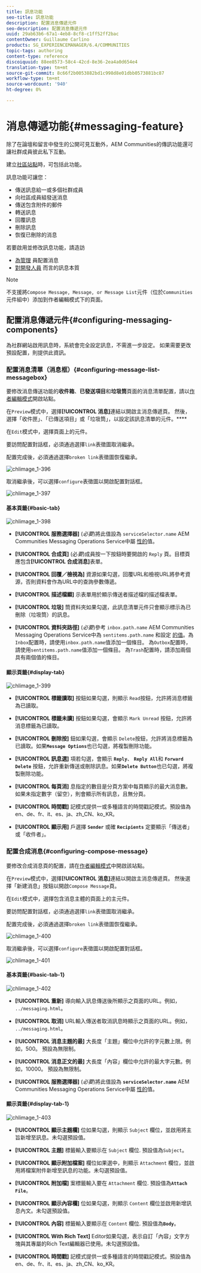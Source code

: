 ```yaml
---
title: 訊息功能
seo-title: 訊息功能
description: 配置消息傳遞元件
seo-description: 配置消息傳遞元件
uuid: 29ab63b6-67a1-4eb8-8cf8-c1ff52ff2bac
contentOwner: Guillaume Carlino
products: SG_EXPERIENCEMANAGER/6.4/COMMUNITIES
topic-tags: authoring
content-type: reference
discoiquuid: 88ee8573-58c4-42cd-8e36-2ea4a0d654e4
translation-type: tm+mt
source-git-commit: 8c66f2b0053882bd1c998d8e01dbb0573881bc87
workflow-type: tm+mt
source-wordcount: '940'
ht-degree: 0%

---
```



# 消息傳遞功能{#messaging-feature}

除了在論壇和留言中發生的公開可見互動外，AEM Communities的傳訊功能還可讓社群成員彼此私下互動。

建立[社區站點](overview.md#communitiessites)時，可包括此功能。

訊息功能可讓您：

* 傳送訊息給一或多個社群成員
* 向社區成員組發送消息
* 傳送包含附件的郵件
* 轉送訊息
* 回覆訊息
* 刪除訊息
* 恢復已刪除的消息

若要啟用並修改訊息功能，請造訪

* [為管理](messaging.md) 員配置消息
* [對開發人員](essentials-messaging.md) 而言的訊息本質

>[!NOTE]
>
>不支援將`Compose Message, Message, or Message List`元件（位於`Communities`元件組中）添加到作者編輯模式下的頁面。

## 配置消息傳遞元件{#configuring-messaging-components}

為社群網站啟用訊息時，系統會完全設定訊息，不需進一步設定。 如果需要更改預設配置，則提供此資訊。

### 配置消息清單（消息框）{#configuring-message-list-messagebox}

要修改消息傳送功能的&#x200B;**收件箱**、**已發送項目**&#x200B;和&#x200B;**垃圾筒**&#x200B;頁面的消息清單配置，請以[作者編輯模式](sites-console.md#authoring-site-content)開啟站點。

在`Preview`模式中，選擇&#x200B;**[!UICONTROL 消息]**&#x200B;連結以開啟主消息傳遞頁。 然後，選擇「收件匣」、「已傳送項目」或「垃圾筒」，以設定該訊息清單的元件。****

在`Edit`模式中，選擇頁面上的元件。

要訪問配置對話框，必須通過選擇`link`表徵圖取消繼承。

配置完成後，必須通過選擇`broken link`表徵圖恢復繼承。

![chlimage_1-396](assets/chlimage_1-396.png)

取消繼承後，可以選擇`configure`表徵圖以開啟配置對話框。

![chlimage_1-397](assets/chlimage_1-397.png)

#### 基本頁籤{#basic-tab}

![chlimage_1-398](assets/chlimage_1-398.png)

* **[!UICONTROL 服務選擇器]**
(*必要*)將此值設為 `serviceSelector.name` AEM Communities Messaging Operations Service中屬 [性的](messaging.md#messaging-operations-service)值。

* **[!UICONTROL 合成頁]**
(必*要*)成員按一下按鈕時要開啟的 `Reply` 頁。目標頁應包含&#x200B;**[!UICONTROL 合成消息]**&#x200B;表單。

* **[!UICONTROL 回覆／檢視為]**
資源如果勾選，回覆URL和檢視URL將參考資源，否則資料會作為URL中的查詢參數傳遞。

* **[!UICONTROL 描述檔顯]**
示表單用於顯示傳送者描述檔的描述檔表單。

* **[!UICONTROL 垃圾]**
筒資料夾如果勾選，此訊息清單元件只會顯示標示為已刪除（垃圾筒）的訊息。

* **[!UICONTROL 資料夾路徑]**
(*必要*)參考 `inbox.path.name` AEM Communities Messaging Operations Service中為 `sentitems.path.name` 和設定 [的值](messaging.md#messaging-operations-service)。為`Inbox`配置時，請使用`inbox.path.name`值添加一個條目。 為`Outbox`配置時，請使用`sentitems.path.name`值添加一個條目。 為`Trash`配置時，請添加兩個具有兩個值的條目。

#### 顯示頁籤{#display-tab}

![chlimage_1-399](assets/chlimage_1-399.png)

* **[!UICONTROL 標籤讀取]**
按鈕如果勾選，則顯示 
`Read`按鈕，允許將消息標籤為已讀取。

* **[!UICONTROL 標籤未讀]**
按鈕如果勾選，會顯示 
`Mark Unread` 按鈕，允許將消息標籤為已讀取。

* **[!UICONTROL 刪除按]**
鈕如果勾選，會顯示 
`Delete`按鈕，允許將消息標籤為已讀取。如果&#x200B;**`Message Options`**&#x200B;也已勾選，將複製刪除功能。

* **[!UICONTROL 訊息選]**
項若勾選，會顯示 
**`Reply`**、 **`Reply All`**&#x200B;和 **`Forward`**  **`Delete`** 按鈕，允許重新傳送或刪除訊息。如果&#x200B;**`Delete Button`**&#x200B;也已勾選，將複製刪除功能。

* **[!UICONTROL 每頁消]**
息指定的數目是分頁方案中每頁顯示的最大消息數。如果未指定數字（留空），則會顯示所有訊息，且無分頁。

* **[!UICONTROL 時間戳]**
記模式提供一或多種語言的時間戳記模式。預設值為en、de、fr、it、es、ja、zh_CN、ko_KR。

* **[!UICONTROL 顯示用]**
戶選擇 
**`Sender`** 或確 **`Recipients`** 定要顯示「傳送者」或「收件者」。

### 配置合成消息{#configuring-compose-message}

要修改合成消息頁的配置，請在[作者編輯模式](sites-console.md#authoring-site-content)中開啟該站點。

在`Preview`模式中，選擇&#x200B;**[!UICONTROL 消息]**&#x200B;連結以開啟主消息傳遞頁。 然後選擇「新建消息」按鈕以開啟`Compose Message`頁。

在`Edit`模式中，選擇包含消息主體的頁面上的主元件。

要訪問配置對話框，必須通過選擇`link`表徵圖取消繼承。

配置完成後，必須通過選擇`broken link`表徵圖恢復繼承。

![chlimage_1-400](assets/chlimage_1-400.png)

取消繼承後，可以選擇`configure`表徵圖以開啟配置對話框。

![chlimage_1-401](assets/chlimage_1-401.png)

#### 基本頁籤{#basic-tab-1}

![chlimage_1-402](assets/chlimage_1-402.png)

* **[!UICONTROL 重新]**
導向輸入訊息傳送後所顯示之頁面的URL。例如， 
`../messaging.html`。

* **[!UICONTROL 取消]**
URL輸入傳送者取消訊息時顯示之頁面的URL。例如， 
`../messaging.html`。

* **[!UICONTROL 消息主題的最]**
大長度「主題」欄位中允許的字元數上限。例如，500。 預設為無限制。

* **[!UICONTROL 消息正文的最]**
大長度「內容」欄位中允許的最大字元數。例如，10000。 預設為無限制。

* **[!UICONTROL 服務選擇器]**
(*必要*)將此值設為 **`serviceSelector.name`** AEM Communities Messaging Operations Service中屬 [性的](messaging.md#messaging-operations-service)值。

#### 顯示頁籤{#display-tab-1}

![chlimage_1-403](assets/chlimage_1-403.png)

* **[!UICONTROL 顯示主題欄]**
位如果勾選，則顯示 
`Subject` 欄位，並啟用將主旨新增至訊息。未勾選預設值。

* **[!UICONTROL 主題]**
標籤輸入要顯示在 
`Subject` 欄位. 預設值為`Subject`。

* **[!UICONTROL 顯示附加檔案]**
欄位如果選中，則顯示 
`Attachment` 欄位，並啟用將檔案附件新增至訊息的功能。未勾選預設值。

* **[!UICONTROL 附加檔]**
案標籤輸入要在 
`Attachment` 欄位. 預設值為&#x200B;**`Attach File`**。

* **[!UICONTROL 顯示內容欄]**
位如果勾選，則顯示 
`Content` 欄位並啟用新增訊息內文。未勾選預設值。

* **[!UICONTROL 內容]**
標籤輸入要顯示在 
`Content` 欄位. 預設值為&#x200B;**`Body`**。

* **[!UICONTROL With Rich Text]**
Editor如果勾選，表示自訂「內容」文字方塊與其專屬的Rich Text編輯器已使用。未勾選預設值。

* **[!UICONTROL 時間戳]**
記模式提供一或多種語言的時間戳記模式。預設值為en、de、fr、it、es、ja、zh_CN、ko_KR。

